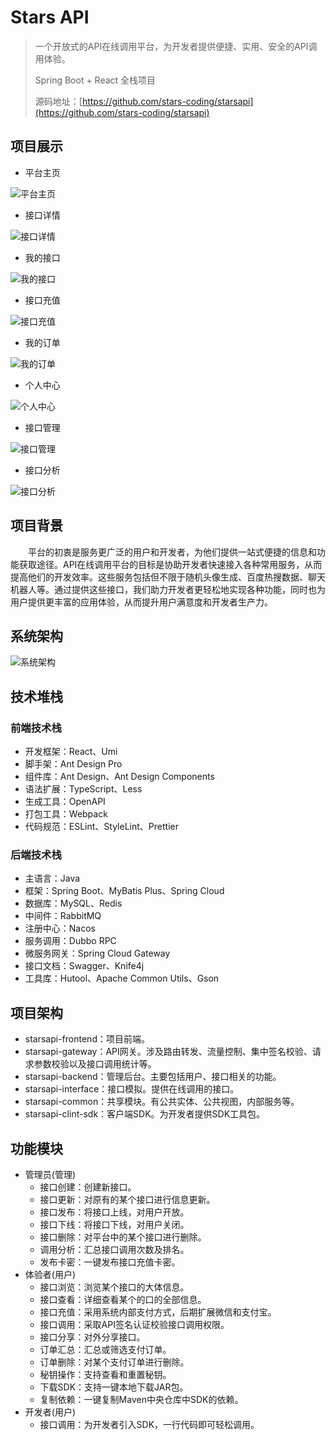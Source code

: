 # Stars API

> 一个开放式的API在线调用平台，为开发者提供便捷、实用、安全的API调用体验。
>
>  Spring Boot + React 全栈项目
>
> 源码地址：[https://github.com/stars-coding/starsapi](https://github.com/stars-coding/starsapi)
>


## 项目展示

- 平台主页

![平台主页](https://github.com/stars-coding/starsapi/blob/master/image/平台主页.png)

- 接口详情

![接口详情](https://github.com/stars-coding/starsapi/blob/master/image/接口详情.png)

- 我的接口

![我的接口](https://github.com/stars-coding/starsapi/blob/master/image/我的接口.png)

- 接口充值

![接口充值](https://github.com/stars-coding/starsapi/blob/master/image/接口充值.png)

- 我的订单

![我的订单](https://github.com/stars-coding/starsapi/blob/master/image/我的订单.png)

- 个人中心

![个人中心](https://github.com/stars-coding/starsapi/blob/master/image/个人中心.png)

- 接口管理

![接口管理](https://github.com/stars-coding/starsapi/blob/master/image/接口管理.png)

- 接口分析

![接口分析](https://github.com/stars-coding/starsapi/blob/master/image/接口分析.png)


## 项目背景

&emsp;&emsp;平台的初衷是服务更广泛的用户和开发者，为他们提供一站式便捷的信息和功能获取途径。API在线调用平台的目标是协助开发者快速接入各种常用服务，从而提高他们的开发效率。这些服务包括但不限于随机头像生成、百度热搜数据、聊天机器人等。通过提供这些接口，我们助力开发者更轻松地实现各种功能，同时也为用户提供更丰富的应用体验，从而提升用户满意度和开发者生产力。

## 系统架构
![系统架构](https://github.com/stars-coding/starsapi/blob/master/image/系统架构.png)


## 技术堆栈

### 前端技术栈

- 开发框架：React、Umi
- 脚手架：Ant Design Pro
- 组件库：Ant Design、Ant Design Components
- 语法扩展：TypeScript、Less
- 生成工具：OpenAPI
- 打包工具：Webpack
- 代码规范：ESLint、StyleLint、Prettier

### 后端技术栈

- 主语言：Java
- 框架：Spring Boot、MyBatis Plus、Spring Cloud
- 数据库：MySQL、Redis
- 中间件：RabbitMQ
- 注册中心：Nacos
- 服务调用：Dubbo RPC
- 微服务网关：Spring Cloud Gateway
- 接口文档：Swagger、Knife4j
- 工具库：Hutool、Apache Common Utils、Gson


## 项目架构

- starsapi-frontend：项目前端。
- starsapi-gateway：API网关。涉及路由转发、流量控制、集中签名校验、请求参数校验以及接口调用统计等。
- starsapi-backend：管理后台。主要包括用户、接口相关的功能。
- starsapi-interface：接口模拟。提供在线调用的接口。
- starsapi-common：共享模块。有公共实体、公共视图，内部服务等。
- starsapi-clint-sdk：客户端SDK。为开发者提供SDK工具包。


## 功能模块

- 管理员(管理)
  - 接口创建：创建新接口。
  - 接口更新：对原有的某个接口进行信息更新。
  - 接口发布：将接口上线，对用户开放。
  - 接口下线：将接口下线，对用户关闭。
  - 接口删除：对平台中的某个接口进行删除。
  - 调用分析：汇总接口调用次数及排名。
  - 发布卡密：一键发布接口充值卡密。
- 体验者(用户)
  - 接口浏览：浏览某个接口的大体信息。
  - 接口查看：详细查看某个的口的全部信息。
  - 接口充值：采用系统内部支付方式，后期扩展微信和支付宝。
  - 接口调用：采取API签名认证校验接口调用权限。
  - 接口分享：对外分享接口。
  - 订单汇总：汇总或筛选支付订单。
  - 订单删除：对某个支付订单进行删除。
  - 秘钥操作：支持查看和重置秘钥。
  - 下载SDK：支持一键本地下载JAR包。
  - 复制依赖：一键复制Maven中央仓库中SDK的依赖。
- 开发者(用户)
  - 接口调用：为开发者引入SDK，一行代码即可轻松调用。
